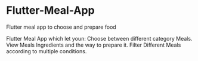 # Flutter-Meal-App
Flutter meal app to choose and prepare food 

Flutter Meal App which let youn:
Choose between different category Meals.
View Meals Ingredients and the way to prepare it.
Filter Different Meals according to multiple conditions.

